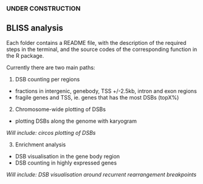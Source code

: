### UNDER CONSTRUCTION

## BLISS analysis

Each folder contains a README file, with the description of the required steps in the terminal, and the source codes of the corresponding function in the R package.

Currently there are two main paths:
1. DSB counting per regions
  - fractions in intergenic, genebody, TSS +/-2.5kb, intron and exon regions
  - fragile genes and TSS, ie. genes that has the most DSBs (topX%)
  
2. Chromosome-wide plotting of DSBs
  - plotting DSBs along the genome with karyogram
  
  _Will include: circos plotting of DSBs_
  
3. Enrichment analysis
  - DSB visualisation in the gene body region
  - DSB counting in highly expressed genes
  
  _Will include: DSB visualisation around recurrent rearrangement breakpoints_
